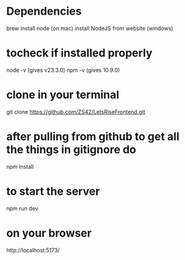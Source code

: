 # Dependencies
brew install node (on mac)
install NodeJS from website (windows)

# tocheck if installed properly
 node -v (gives v23.3.0)
npm -v (gives 10.9.0)
# clone in your terminal
git clone https://github.com/ZS42/LetsRiseFrontend.git

# after pulling from github to get all the things in gitignore do
npm install

# to start the server
npm run dev 

# on your browser
http://localhost:5173/